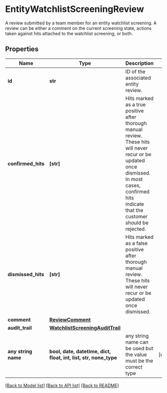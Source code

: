 # EntityWatchlistScreeningReview

A review submitted by a team member for an entity watchlist screening. A review can be either a comment on the current screening state, actions taken against hits attached to the watchlist screening, or both.

## Properties
Name | Type | Description | Notes
------------ | ------------- | ------------- | -------------
**id** | **str** | ID of the associated entity review. | 
**confirmed_hits** | **[str]** | Hits marked as a true positive after thorough manual review. These hits will never recur or be updated once dismissed. In most cases, confirmed hits indicate that the customer should be rejected. | 
**dismissed_hits** | **[str]** | Hits marked as a false positive after thorough manual review. These hits will never recur or be updated once dismissed. | 
**comment** | [**ReviewComment**](ReviewComment.md) |  | 
**audit_trail** | [**WatchlistScreeningAuditTrail**](WatchlistScreeningAuditTrail.md) |  | 
**any string name** | **bool, date, datetime, dict, float, int, list, str, none_type** | any string name can be used but the value must be the correct type | [optional]

[[Back to Model list]](../README.md#documentation-for-models) [[Back to API list]](../README.md#documentation-for-api-endpoints) [[Back to README]](../README.md)


